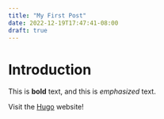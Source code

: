 ```yaml
---
title: "My First Post"
date: 2022-12-19T17:47:41-08:00
draft: true
---
```


# Introduction

This is **bold** text, and this is *emphasized* text.

Visit the [Hugo](https://gohugo.io) website!
